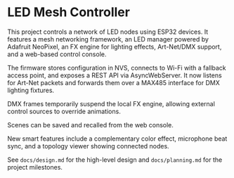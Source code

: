 # LED Mesh Controller

This project controls a network of LED nodes using ESP32 devices. It features a mesh networking framework, an LED manager powered by Adafruit NeoPixel, an FX engine for lighting effects, Art-Net/DMX support, and a web-based control console.

The firmware stores configuration in NVS, connects to Wi-Fi with a fallback access point, and exposes a REST API via AsyncWebServer. It now listens for Art-Net packets and forwards them over a MAX485 interface for DMX lighting fixtures.

DMX frames temporarily suspend the local FX engine, allowing external control sources to override animations.

Scenes can be saved and recalled from the web console.

New smart features include a complementary color effect, microphone beat sync,
and a topology viewer showing connected nodes.

See `docs/design.md` for the high-level design and `docs/planning.md` for the project milestones.
